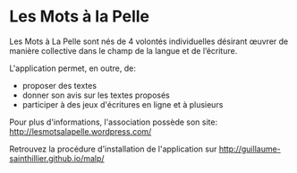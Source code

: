 Les Mots à la Pelle
====

Les Mots à La Pelle sont nés de 4 volontés individuelles désirant œuvrer de manière collective dans le champ de la langue et de l’écriture. 

L'application permet, en outre, de:
   - proposer des textes
   - donner son avis sur les textes proposés
   - participer à des jeux d'écritures en ligne et à plusieurs


Pour plus d'informations, l'association possède son site: http://lesmotsalapelle.wordpress.com/
 
Retrouvez la procédure d'installation de l'application sur http://guillaume-sainthillier.github.io/malp/
